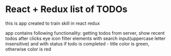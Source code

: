 # React + Redux list of TODOs

this is app created to train skill in react redux

app contains following functionality:
getting todos from server,
show recent todos after clicks eye icon
filter elements with search input(uppercase letter insensitive) and with status
if todo is completed - title color is green, otherwise color is red

